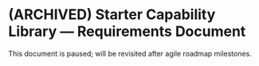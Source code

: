 # (ARCHIVED) Starter Capability Library — Requirements Document

This document is paused; will be revisited after agile roadmap milestones. 